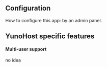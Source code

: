 ## Configuration

How to configure this app: by an admin panel.

## YunoHost specific features

#### Multi-user support

no idea
